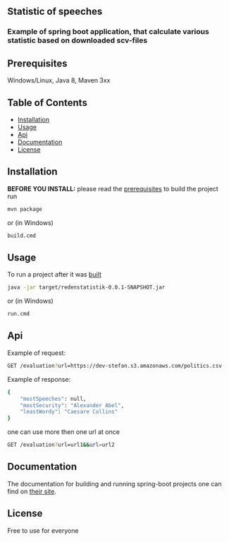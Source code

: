 ## Statistic of speeches
### Example of spring boot application, that calculate various statistic based on downloaded scv-files


## Prerequisites

Windows/Linux, Java 8, Maven 3xx

## Table of Contents

* [Installation](#installation)
* [Usage](#usage)
* [Api](#api)
* [Documentation](#documentation)
* [License](#license)

## Installation

**BEFORE YOU INSTALL:** please read the [prerequisites](#prerequisites)
to build the project run
```bash
mvn package
```
or (in Windows)
```bash
build.cmd
```


## Usage

To run a project after it was [built](#installation)
```bash
java -jar target/redenstatistik-0.0.1-SNAPSHOT.jar
```
or (in Windows)
```bash
run.cmd
```

## Api

Example of request:
```bash
GET /evaluation?url=https://dev-stefan.s3.amazonaws.com/politics.csv 
```

Example of response:
```bash
{
	"mostSpeeches": null,
	"mostSecurity": "Alexander Abel",
	"leastWordy": "Caesare Collins"
}
```

one can use more then one url at once
```bash
GET /evaluation?url=url1&&url=url2 
```



## Documentation

The documentation for building and running spring-boot projects one can find on [their site](https://projects.spring.io/spring-boot/).

## License

Free to use for everyone


